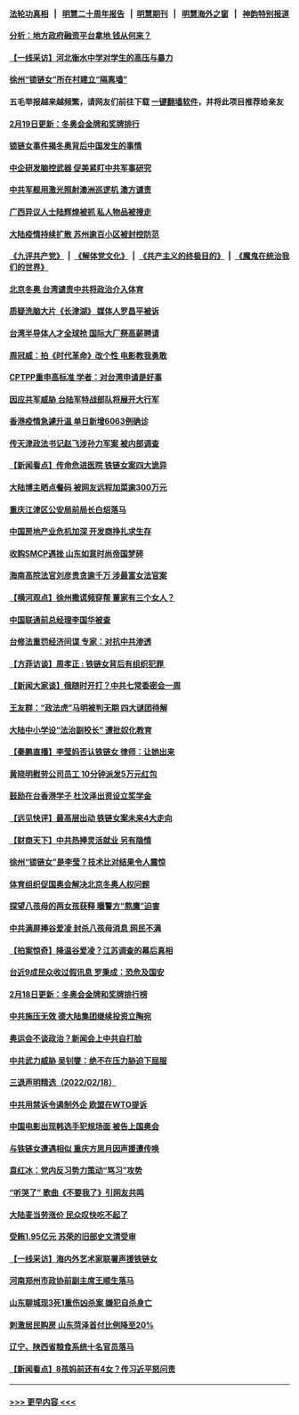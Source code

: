 #### [法轮功真相](https://github.com/gfw-breaker/truth/blob/master/README.md?t=0) &nbsp;&nbsp;|&nbsp;&nbsp; [明慧二十周年报告](https://github.com/gfw-breaker/mh-reports/blob/master/README.md?t=0) &nbsp;&nbsp;|&nbsp;&nbsp;[明慧期刊](https://github.com/gfw-breaker/mh-qikan) &nbsp;&nbsp;|&nbsp;&nbsp; [明慧海外之窗](https://github.com/gfw-breaker/mh-news/blob/master/README.md?t=0) &nbsp;&nbsp;|&nbsp;&nbsp; [神韵特别报道](https://github.com/gfw-breaker/mh-news/blob/master/shenyun.md?t=0)
#### [分析：地方政府融资平台拿地 钱从何来？](../pages/nsc413/n13590084.md?t=02200701) 
#### [【一线采访】河北衡水中学对学生的高压与暴力](../pages/nsc413/n13590099.md?t=02200701) 
#### [徐州“锁链女”所在村建立“隔离墙”](../pages/nsc413/n13590035.md?t=02200701) 
#### 五毛举报越来越频繁，请网友们前往下载 [一键翻墙软件](https://github.com/gfw-breaker/ssr-accounts)，并将此项目推荐给亲友
#### [2月19日更新：冬奥会金牌和奖牌排行](../pages/nsc413/n13589467.md?t=02200701) 
#### [锁链女事件揭冬奥背后中国发生的事情](../pages/nsc413/n13590047.md?t=02200701) 
#### [中企研发脑控武器 促美紧盯中共军事研究](../pages/nsc413/n13588031.md?t=02200701) 
#### [中共军舰用激光照射澳洲巡逻机 澳方谴责](../pages/nsc413/n13589593.md?t=02200701) 
#### [广西异议人士陆辉煌被抓 私人物品被搜走](../pages/nsc413/n13589592.md?t=02200701) 
#### [大陆疫情持续扩散 苏州逾百小区被封控防范](../pages/nsc413/n13588887.md?t=02200701) 
#### [《九评共产党》](https://github.com/begood0513/9ping.md/blob/master/README.md) &nbsp;|&nbsp; [《解体党文化》](../../../../jtdwh.md/blob/master/README.md)  &nbsp;|&nbsp; [《共产主义的终极目的》](../../../../gczydzjmd.md/blob/master/README.md) &nbsp;|&nbsp; [《魔鬼在统治我们的世界》](../../../../mgztzwmdsj.md/blob/master/README.md) 
#### [北京冬奥 台湾谴责中共将政治介入体育](../pages/nsc413/n13589535.md?t=02200701) 
#### [质疑洗脑大片《长津湖》 媒体人罗昌平被诉](../pages/nsc413/n13589413.md?t=02200701) 
#### [台湾半导体人才全球抢 国际大厂祭高薪聘请](../pages/nsc413/n13589319.md?t=02200701) 
#### [周冠威：拍《时代革命》改个性 电影教我勇敢](../pages/nsc413/n13588584.md?t=02200701) 
#### [CPTPP重申高标准 学者：对台湾申请是好事](../pages/nsc413/n13589264.md?t=02200701) 
#### [因应共军威胁 台陆军特战部队将展开大行军](../pages/nsc413/n13588578.md?t=02200701) 
#### [香港疫情急遽升温 单日新增6063例确诊](../pages/nsc413/n13589122.md?t=02200701) 
#### [传天津政法书记赵飞涉孙力军案 被内部调查](../pages/nsc413/n13588996.md?t=02200701) 
#### [【新闻看点】传命危进医院 铁链女案四大诡异](../pages/nsc413/n13588066.md?t=02200701) 
#### [大陆博主晒点餐码 被网友远程加菜逾300万元](../pages/nsc413/n13588923.md?t=02200701) 
#### [重庆江津区公安局前局长白炤落马](../pages/nsc413/n13588917.md?t=02200701) 
#### [中国房地产业危机加深 开发商挣扎求生存](../pages/nsc413/n13588289.md?t=02200701) 
#### [收购SMCP遇挫 山东如意时尚帝国梦碎](../pages/nsc413/n13588418.md?t=02200701) 
#### [海南高院法官刘彦贵贪逾千万 涉最富女法官案](../pages/nsc413/n13588490.md?t=02200701) 
#### [【横河观点】徐州撒谎频穿帮 董家有三个女人？](../pages/nsc413/n13588175.md?t=02200701) 
#### [中国联通前总经理李国华被查](../pages/nsc413/n13588458.md?t=02200701) 
#### [台修法重罚经济间谍 专家：对抗中共渗透](../pages/nsc413/n13588235.md?t=02200701) 
#### [【方菲访谈】周孝正 : 铁链女背后有组织犯罪 ](../pages/nsc413/n13587800.md?t=02200701) 
#### [【新闻大家谈】俄随时开打？中共七常委密会一周](../pages/nsc413/n13588240.md?t=02200701) 
#### [王友群：“政法虎”马明被判无期 四大谜团待解](../pages/nsc413/n13588244.md?t=02200701) 
#### [大陆中小学设“法治副校长” 遭批奴化教育](../pages/nsc413/n13587647.md?t=02200701) 
#### [【秦鹏直播】李莹妈否认铁链女 律师：让她出来](../pages/nsc413/n13588152.md?t=02200701) 
#### [黄晓明慰劳公司员工 10分钟派发5万元红包](../pages/nsc413/n13587858.md?t=02200701) 
#### [鼓励在台香港学子 杜汶泽出资设立奖学金](../pages/nsc413/n13588009.md?t=02200701) 
#### [【远见快评】最高层出动 铁链女案未来4大走向](../pages/nsc413/n13588115.md?t=02200701) 
#### [【财商天下】中共热捧灵活就业 另有隐情](../pages/nsc413/n13587793.md?t=02200701) 
#### [徐州“锁链女”是李莹？技术比对结果令人震惊](../pages/nsc413/n13588055.md?t=02200701) 
#### [体育组织促国奥会解决北京冬奥人权问题](../pages/nsc413/n13588127.md?t=02200701) 
#### [探望八孩母的两女孩获释 曝警方“熬鹰”迫害](../pages/nsc413/n13587946.md?t=02200701) 
#### [中共满屏捧谷爱凌 封杀八孩母消息 网民不满](../pages/nsc413/n13587980.md?t=02200701) 
#### [【拍案惊奇】降温谷爱凌？江苏调查的幕后真相](../pages/nsc413/n13587622.md?t=02200701) 
#### [台近9成民众收过假讯息 罗秉成：恐危及国安](../pages/nsc413/n13587764.md?t=02200701) 
#### [2月18日更新：冬奥会金牌和奖牌排行榜](../pages/nsc413/n13587247.md?t=02200701) 
#### [中共施压无效 德大陆集团继续投资立陶宛](../pages/nsc413/n13587776.md?t=02200701) 
#### [奥运会不谈政治？新闻会上中共自打脸](../pages/nsc413/n13587758.md?t=02200701) 
#### [中共武力威胁 吴钊燮：绝不在压力胁迫下屈服](../pages/nsc413/n13587620.md?t=02200701) 
#### [三退声明精选（2022/02/18）](../pages/nsc413/n13587738.md?t=02200701) 
#### [中共用禁诉令遏制外企 欧盟在WTO提诉](../pages/nsc413/n13587601.md?t=02200701) 
#### [中国电影出现韩选手犯规场面 被告上国奥会](../pages/nsc413/n13587199.md?t=02200701) 
#### [与铁链女遭遇相似 重庆方思月因声援遭传唤](../pages/nsc413/n13587346.md?t=02200701) 
#### [袁红冰：党内反习势力策动“骂习”攻势](../pages/nsc413/n13587202.md?t=02200701) 
#### [“听哭了” 歌曲《不要我了》引网友共鸣](../pages/nsc413/n13587047.md?t=02200701) 
#### [大陆麦当劳涨价 民众叹快吃不起了](../pages/nsc413/n13586658.md?t=02200701) 
#### [受贿1.95亿元 苏荣的旧部史文清受审](../pages/nsc413/n13586891.md?t=02200701) 
#### [【一线采访】海内外艺术家联署声援铁链女](../pages/nsc413/n13586106.md?t=02200701) 
#### [河南郑州市政协前副主席王顺生落马](../pages/nsc413/n13586759.md?t=02200701) 
#### [山东聊城现3死1重伤凶杀案 嫌犯自杀身亡](../pages/nsc413/n13586693.md?t=02200701) 
#### [刺激居民购房 山东菏泽首付比例降至20%](../pages/nsc413/n13585937.md?t=02200701) 
#### [辽宁、陕西省粮食系统十名官员落马](../pages/nsc413/n13586560.md?t=02200701) 
#### [【新闻看点】8孩妈前还有4女？传习近平怒问责](../pages/nsc413/n13585388.md?t=02200701) 

----
#### [ >>> 更早内容 <<< ](../indexes/nsc413-earlier.md)
